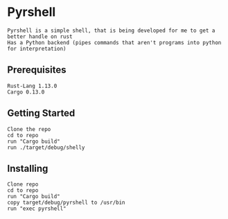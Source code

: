 # Pyrshell
	Pyrshell is a simple shell, that is being developed for me to get a better handle on rust
    Has a Python backend (pipes commands that aren't programs into python for interpretation)

## Prerequisites
	Rust-Lang 1.13.0
	Cargo 0.13.0

## Getting Started
	Clone the repo
	cd to repo
	run "Cargo build"
	run ./target/debug/shelly

## Installing
	Clone repo
	cd to repo
	run "Cargo build"
	copy target/debug/pyrshell to /usr/bin
	run "exec pyrshell"

